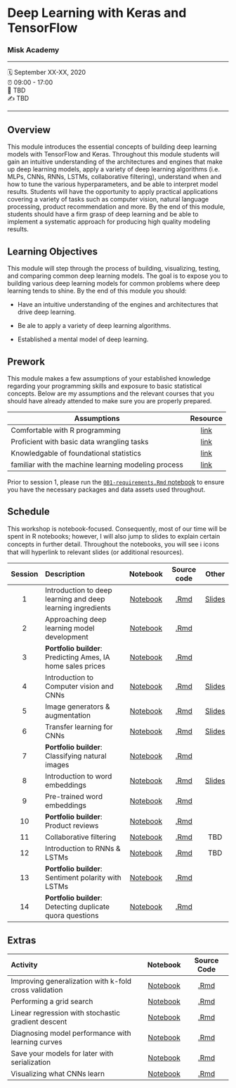 Deep Learning with Keras and TensorFlow
================

### Misk Academy

-----

:spiral_calendar: September XX-XX, 2020  
:alarm_clock:     09:00 - 17:00  
:hotel:           TBD  
:writing_hand:    TBD

-----

## Overview

This module introduces the essential concepts of building deep learning models with TensorFlow and Keras. Throughout this module students will gain an intuitive understanding of the architectures and engines that make up deep learning models, apply a variety of deep learning algorithms (i.e. MLPs, CNNs, RNNs, LSTMs, collaborative filtering), understand when and how to tune the various hyperparameters, and be able to interpret model results. Students will have the opportunity to apply practical applications covering a variety of tasks such as computer vision, natural language processing, product recommendation and more. By the end of this module, students should have a firm grasp of deep learning and be able to implement a systematic approach for producing high quality modeling results.

## Learning Objectives

This module will step through the process of building, visualizing, testing, and comparing common deep learning models. The goal is to expose you to building various deep learning models for common problems where deep learning tends to shine. By the end of this module you should:

* Have an intuitive understanding of the engines and architectures that drive deep learning.

* Be ale to apply a variety of deep learning algorithms.

* Established a mental model of deep learning.

## Prework

This module makes a few assumptions of your established knowledge regarding your programming skills and exposure to basic statistical concepts. Below are my assumptions and the relevant courses that you should have already attended to make sure you are properly prepared.

| Assumptions                       | Resource      
| --------------------------------- | :-------------: |
| Comfortable with R programming    | [link](https://github.com/misk-data-science/misk-intro-ds) | 
| Proficient with basic data wrangling tasks    | [link](https://github.com/misk-data-science/misk-intro-ds) | 
| Knowledgable of foundational statistics    | [link](https://github.com/misk-data-science/misk-stats-foundations) |
| familiar with the machine learning modeling process | [link](https://github.com/misk-data-science/misk-homl) |

Prior to session 1, please run the [`001-requirements.Rmd` notebook](https://github.com/misk-data-science/misk-dl/blob/master/materials/01-intro/01-requirements.md) to ensure you have the necessary packages and data assets used throughout.

## Schedule

This workshop is notebook-focused. Consequently, most of our time will be spent in R notebooks; however, I will also jump to slides to explain certain concepts in further detail. Throughout the notebooks, you will see ℹ️ icons that will hyperlink to relevant slides (or additional resources).

| Session       | Description                          | Notebook    | Source code    | Other       
| :-----------: | :----------------------------------- | :-----------: | :-----------: | :-----------: |
| 1             | Introduction to deep learning and deep learning ingredients | [Notebook](https://misk-data-science.github.io/misk-dl/notebooks/01-main-ingredients.nb.html)  | [.Rmd](https://github.com/misk-data-science/misk-dl/blob/master/materials/02-main-ingredients/01-main-ingredients.Rmd) | [Slides](https://misk-data-science.github.io/misk-dl/01-introduction-slides.html)     | 
| 2             | Approaching deep learning model development                 | [Notebook](https://misk-data-science.github.io/misk-dl/notebooks/02-starter-recipe.nb.html) | [.Rmd](https://github.com/misk-data-science/misk-dl/blob/master/materials/03-recipe/01-starter-recipe.Rmd) |            |
| 3             | __Portfolio builder__: Predicting Ames, IA home sales prices    | [Notebook](https://misk-data-science.github.io/misk-dl/notebooks/03-mini-project-ames.nb.html)  | [.Rmd](https://github.com/misk-data-science/misk-dl/blob/master/materials/03-recipe/02-mini-project-ames.Rmd) |            | 
| 4             | Introduction to Computer vision and CNNs                    | [Notebook](https://misk-data-science.github.io/misk-dl/notebooks/04-mnist-revisited.nb.html)  | [.Rmd](https://github.com/misk-data-science/misk-dl/blob/master/materials/04-computer-vision-CNNs/01-mnist-revisited.Rmd) | [Slides](https://misk-data-science.github.io/misk-dl/02-computer-vision.html)    |
| 5             | Image generators & augmentation                             | [Notebook](https://misk-data-science.github.io/misk-dl/notebooks/05-cats-vs-dogs.nb.html)  | [.Rmd](https://github.com/misk-data-science/misk-dl/blob/master/materials/04-computer-vision-CNNs/02-cats-vs-dogs.Rmd) | [Slides](https://misk-data-science.github.io/misk-dl/02-computer-vision.html#36)   |
| 6             | Transfer learning for CNNs                                  | [Notebook](https://misk-data-science.github.io/misk-dl/notebooks/06-transfer-learning.nb.html)  | [.Rmd](https://github.com/misk-data-science/misk-dl/blob/master/materials/04-computer-vision-CNNs/03-transfer-learning.Rmd) | [Slides](https://misk-data-science.github.io/misk-dl/02-computer-vision.html#45)  |
| 7             | __Portfolio builder__: Classifying natural images               | [Notebook](https://misk-data-science.github.io/misk-dl/notebooks/07-mini-project-cnn.nb.html)  | [.Rmd](https://github.com/misk-data-science/misk-dl/blob/master/materials/05-project/01-Project.Rmd) |            |
| 8             | Introduction to word embeddings                             | [Notebook](https://misk-data-science.github.io/misk-dl/notebooks/08-word-embeddings.nb.html) | [.Rmd](https://github.com/misk-data-science/misk-dl/blob/master/materials/06-word-embeddings/01-word-embeddings.Rmd) | [Slides](https://misk-data-science.github.io/misk-dl/03-word-embeddings.html)  |
| 9             | Pre-trained word embeddings                                 | [Notebook](https://misk-data-science.github.io/misk-dl/notebooks/09-pretrained-word-embeddings.nb.html) | [.Rmd](https://github.com/misk-data-science/misk-dl/blob/master/materials/06-word-embeddings/02-pretrained-word-embeddings.Rmd)  |          |
| 10            | __Portfolio builder__: Product reviews                          | [Notebook](https://misk-data-science.github.io/misk-dl/notebooks/10-mini-project-amazon-word-embeddings.nb.html) | [.Rmd](https://github.com/misk-data-science/misk-dl/blob/master/materials/06-word-embeddings/03-your-turn-amazon-word-embeddings.Rmd)  |            |
| 11            | Collaborative filtering                                     | [Notebook](https://misk-data-science.github.io/misk-dl/notebooks/11-collaborative-filtering.nb.html) | [.Rmd](https://github.com/misk-data-science/misk-dl/blob/master/materials/07-recommender-collaborative-filtering/collaborative-filtering.Rmd) | TBD           |
| 12            | Introduction to RNNs & LSTMs                                | [Notebook](https://misk-data-science.github.io/misk-dl/notebooks/12-intro-to-lstms.nb.html) | [.Rmd](https://github.com/misk-data-science/misk-dl/blob/master/materials/08-NLP-LSTMs/01-intro-to-lstms.Rmd)  | TBD           |
| 13            | __Portfolio builder__: Sentiment polarity with LSTMs            | [Notebook](https://misk-data-science.github.io/misk-dl/notebooks/13-mini-project-lstms.nb.html) | [.Rmd](https://github.com/misk-data-science/misk-dl/blob/master/materials/08-NLP-LSTMs/02-your-turn-lstms.Rmd)  |           |
| 14            | __Portfolio builder__: Detecting duplicate quora questions      | [Notebook](https://misk-data-science.github.io/misk-dl/notebooks/14-mini-project-quora.nb.html)  | [.Rmd](https://github.com/misk-data-science/misk-dl/blob/master/materials/09-project/Final-Project.Rmd) |           |


## Extras

| Activity                      | Notebook | Source Code |
| :---------------------------- | :--------: | :-----------: |
| Improving generalization with k-fold cross validation       | [Notebook](https://misk-data-science.github.io/misk-dl/notebooks/99x1-validation-procedures.nb.html) | [.Rmd](https://github.com/misk-data-science/misk-dl/blob/master/materials/99-extras/99x1-validation-procedures.Rmd) |
| Performing a grid search | [Notebook](https://misk-data-science.github.io/misk-dl/notebooks/99x2-imdb-grid-search.nb.html) | [.Rmd](https://github.com/misk-data-science/misk-dl/blob/master/materials/99-extras/99x2-imdb-grid-search.Rmd) |
| Linear regression with stochastic gradient descent | [Notebook](https://misk-data-science.github.io/misk-dl/notebooks/99x3-manual-gradient-descent.nb.html) | [.Rmd](https://github.com/misk-data-science/misk-dl/blob/master/materials/99-extras/99x3-manual-gradient-descent.Rmd) |
| Diagnosing model performance with learning curves | [Notebook](https://misk-data-science.github.io/misk-dl/notebooks/99x4-learning-curve-diagnostics.nb.html) | [.Rmd](https://github.com/misk-data-science/misk-dl/blob/master/materials/99-extras/99x4-learning-curve-diagnostics.Rmd) |
| Save your models for later with serialization | [Notebook](https://misk-data-science.github.io/misk-dl/notebooks/99x5-save-your-models.nb.html) | [.Rmd](https://github.com/misk-data-science/misk-dl/blob/master/materials/99-extras/99x5-save-your-models-diagnostics.Rmd) |
| Visualizing what CNNs learn | [Notebook](https://misk-data-science.github.io/misk-dl/notebooks/99x6-visualizing-what-cnns-learn.nb.html) | [.Rmd](https://github.com/misk-data-science/misk-dl/blob/master/materials/99-extras/99x6-visualizing-what-cnns-learn.Rmd) |

